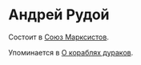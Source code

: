 # Андрей Рудой

Состоит в [Союз Марксистов](6c097a63-4450-4f8f-a419-07373e99281c.md).

Упоминается в [О кораблях дураков](bee5d569-a546-44fb-9b54-63d9cf338dbd.md).
